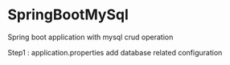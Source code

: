 # SpringBootMySql
Spring boot application with mysql crud operation

Step1 : application.properties
add database related configuration
